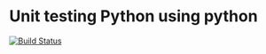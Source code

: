 # Unit testing Python using python

[![Build Status](https://travis-ci.com/codex-academy/unit-testing-python-with-pytest.svg?branch=main)](https://travis-ci.com/codex-academy/unit-testing-python-with-pytest)